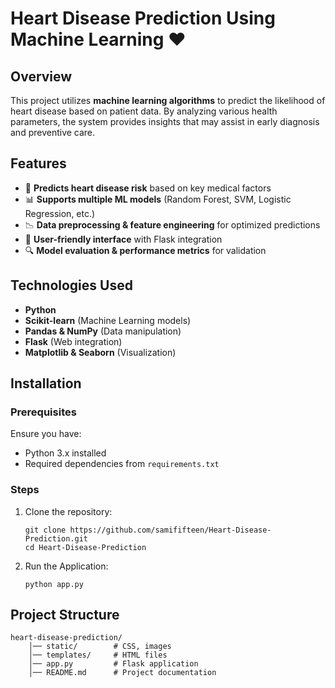 # Heart Disease Prediction Using Machine Learning ❤️

## Overview
This project utilizes **machine learning algorithms** to predict the likelihood of heart disease based on patient data. By analyzing various health parameters, the system provides insights that may assist in early diagnosis and preventive care.

## Features
- 🏥 **Predicts heart disease risk** based on key medical factors
- 📊 **Supports multiple ML models** (Random Forest, SVM, Logistic Regression, etc.)
- 📉 **Data preprocessing & feature engineering** for optimized predictions
- 🎯 **User-friendly interface** with Flask integration
- 🔍 **Model evaluation & performance metrics** for validation

## Technologies Used
- **Python**
- **Scikit-learn** (Machine Learning models)
- **Pandas & NumPy** (Data manipulation)
- **Flask** (Web integration)
- **Matplotlib & Seaborn** (Visualization)

## Installation
### Prerequisites
Ensure you have:
- Python 3.x installed
- Required dependencies from `requirements.txt`

### Steps
1. Clone the repository:
   ```
   git clone https://github.com/samififteen/Heart-Disease-Prediction.git
   cd Heart-Disease-Prediction
2. Run the Application:
    ```
    python app.py

## Project Structure
```
heart-disease-prediction/
    │── static/        # CSS, images
    │── templates/     # HTML files
    │── app.py         # Flask application
    │── README.md      # Project documentation